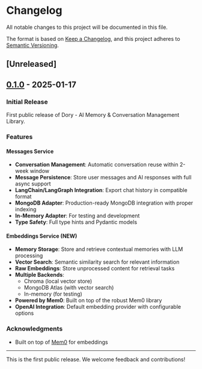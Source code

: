 # Changelog

All notable changes to this project will be documented in this file.

The format is based on [Keep a Changelog](https://keepachangelog.com/en/1.1.0/),
and this project adheres to [Semantic Versioning](https://semver.org/spec/v2.0.0.html).

## [Unreleased]

## [0.1.0] - 2025-01-17

### Initial Release

First public release of Dory - AI Memory & Conversation Management Library.

### Features

#### Messages Service

- **Conversation Management**: Automatic conversation reuse within 2-week window
- **Message Persistence**: Store user messages and AI responses with full async support
- **LangChain/LangGraph Integration**: Export chat history in compatible format
- **MongoDB Adapter**: Production-ready MongoDB integration with proper indexing
- **In-Memory Adapter**: For testing and development
- **Type Safety**: Full type hints and Pydantic models

#### Embeddings Service (NEW)

- **Memory Storage**: Store and retrieve contextual memories with LLM processing
- **Vector Search**: Semantic similarity search for relevant information
- **Raw Embeddings**: Store unprocessed content for retrieval tasks
- **Multiple Backends**:
  - Chroma (local vector store)
  - MongoDB Atlas (with vector search)
  - In-memory (for testing)
- **Powered by Mem0**: Built on top of the robust Mem0 library
- **OpenAI Integration**: Default embedding provider with configurable options

### Acknowledgments

- Built on top of [Mem0](https://github.com/mem0ai/mem0) for embeddings

---

This is the first public release. We welcome feedback and contributions!

[0.1.0]: https://github.com/kopiloto/dory/releases/tag/v0.1.0
